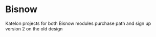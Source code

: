 # Bisnow
Katelon projects for both Bisnow modules purchase path and sign up version 2 on the old design
